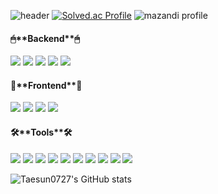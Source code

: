 ![header](https://capsule-render.vercel.app/api?type=waving&color=B9EDDD&height=200&section=header&text=Hello,%20Friend&fontSize=60&animation=fadeIn&fontAlignY=38&desc=i`m%20Sun&descAlignY=53&descAlign=56)
[![Solved.ac Profile](http://mazassumnida.wtf/api/v2/generate_badge?boj=ts6938)](https://solved.ac/ts6938/)
![mazandi profile](http://mazandi.herokuapp.com/api?handle=ts6938&theme=warm)
  
  <!--  기술스택  -->
  <p align="center">
    <h4>🖱**Backend**🖱</h4>
<img src="https://img.shields.io/badge/Spring Boot-green?style=flat&logo=Spring Boot&logoColor=white"/>
<img src="https://img.shields.io/badge/Hibernate-black?style=flat&logo=Hibernate&logoColor=white"/>
<img src="https://img.shields.io/badge/Spring Security-green?style=flat&logo=Spring Security&logoColor=white"/>
<img src="https://img.shields.io/badge/WebRTC-black?style=flat&logo=WebRTC&logoColor=white"/>
<img src="https://img.shields.io/badge/MySQL-blue?style=flat&logo=MySQL&logoColor=white"/>

<h4>👀**Frontend**👀</h4>

<img src="https://img.shields.io/badge/React-blue?style=flat&logo=React&logoColor=white"/>
<img src="https://img.shields.io/badge/Redux-purple?style=flat&logo=Redux&logoColor=white"/>
<img src="https://img.shields.io/badge/JavaScript-yellow?style=flat&logo=JavaScript&logoColor=white"/>
<img src="https://img.shields.io/badge/styled_components-pink?style=flat&logo=styled-components&logoColor=white"/>


<h4>🛠**Tools**🛠</h4>

<img src="https://img.shields.io/badge/IntelliJ IDEA-purple?style=flat&logo=IntelliJ IDEA&logoColor=white"/>
<img src="https://img.shields.io/badge/Visual Studio Code IDEA-blue?style=flat&logo=Visual Studio Code&logoColor=white"/>


<img src="https://img.shields.io/badge/Visual Amazon AWS-yellow?style=flat&logo=Amazon AWS&logoColor=white"/>
<img src="https://img.shields.io/badge/NGINX-grreen?style=flat&logo=NGINX&logoColor=white"/>
<img src="https://img.shields.io/badge/Jenkins-orange?style=flat&logo=Jenkins&logoColor=white"/>
<img src="https://img.shields.io/badge/Docker-blue?style=flat&logo=Docker&logoColor=white"/>


<img src="https://img.shields.io/badge/GitHub-black?style=flat&logo=GitHub&logoColor=white"/>
<img src="https://img.shields.io/badge/Jira Software-blue?style=flat&logo=Jira Software&logoColor=whie"/>
<img src="https://img.shields.io/badge/Notion-black?style=flat&logo=Notion&logoColor=white"/>
<img src="https://img.shields.io/badge/Mattermost-blue?style=flat&logo=Mattermost&logoColor=white"/>
  </p>
  
  ![Taesun0727's GitHub stats](https://github-readme-stats.vercel.app/api?username=Taesun0727&hide=contribs&theme=flag-india)
  
</div>

